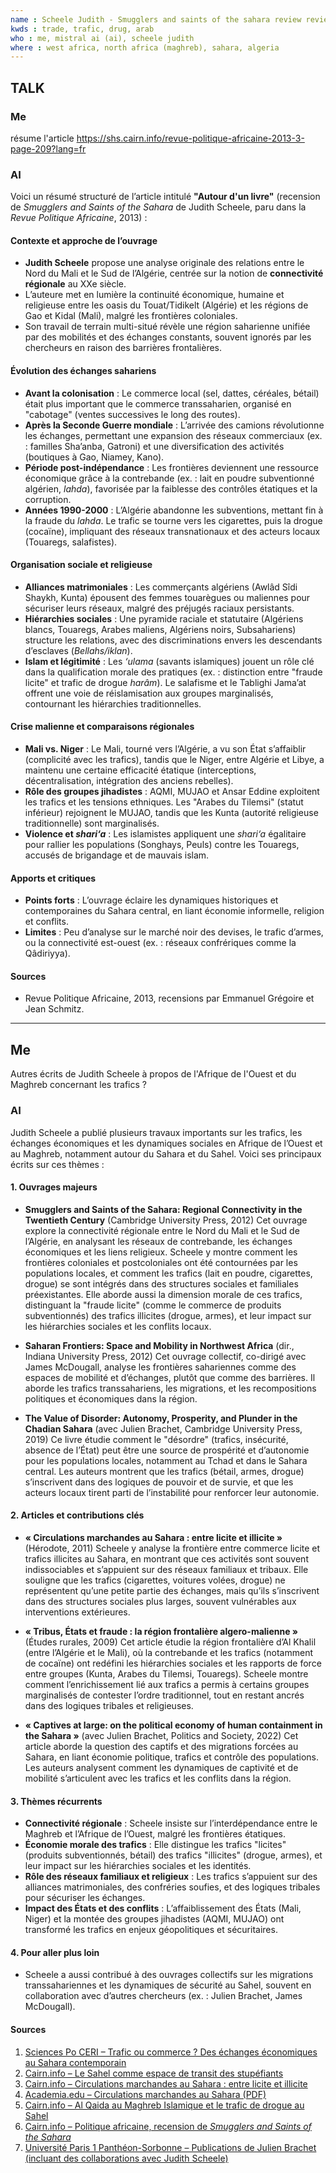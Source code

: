 ```yaml
---
name : Scheele Judith - Smugglers and saints of the sahara review review
kwds : trade, trafic, drug, arab
who : me, mistral ai (ai), scheele judith
where : west africa, north africa (maghreb), sahara, algeria
---
```



## TALK

### Me

résume l'article https://shs.cairn.info/revue-politique-africaine-2013-3-page-209?lang=fr

### AI

Voici un résumé structuré de l’article intitulé **"Autour d'un livre"** (recension de *Smugglers and Saints of the Sahara* de Judith Scheele, paru dans la *Revue Politique Africaine*, 2013) :

#### Contexte et approche de l’ouvrage

- **Judith Scheele** propose une analyse originale des relations entre le Nord du Mali et le Sud de l’Algérie, centrée sur la notion de **connectivité régionale** au XXe siècle.
- L’auteure met en lumière la continuité économique, humaine et religieuse entre les oasis du Touat/Tidikelt (Algérie) et les régions de Gao et Kidal (Mali), malgré les frontières coloniales.
- Son travail de terrain multi-situé révèle une région saharienne unifiée par des mobilités et des échanges constants, souvent ignorés par les chercheurs en raison des barrières frontalières.

#### Évolution des échanges sahariens

- **Avant la colonisation** : Le commerce local (sel, dattes, céréales, bétail) était plus important que le commerce transsaharien, organisé en "cabotage" (ventes successives le long des routes).
- **Après la Seconde Guerre mondiale** : L’arrivée des camions révolutionne les échanges, permettant une expansion des réseaux commerciaux (ex. : familles Sha’anba, Gatroni) et une diversification des activités (boutiques à Gao, Niamey, Kano).
- **Période post-indépendance** : Les frontières deviennent une ressource économique grâce à la contrebande (ex. : lait en poudre subventionné algérien, *lahda*), favorisée par la faiblesse des contrôles étatiques et la corruption.
- **Années 1990-2000** : L’Algérie abandonne les subventions, mettant fin à la fraude du *lahda*. Le trafic se tourne vers les cigarettes, puis la drogue (cocaïne), impliquant des réseaux transnationaux et des acteurs locaux (Touaregs, salafistes).

#### Organisation sociale et religieuse

- **Alliances matrimoniales** : Les commerçants algériens (Awlâd Sîdi Shaykh, Kunta) épousent des femmes touarègues ou maliennes pour sécuriser leurs réseaux, malgré des préjugés raciaux persistants.
- **Hiérarchies sociales** : Une pyramide raciale et statutaire (Algériens blancs, Touaregs, Arabes maliens, Algériens noirs, Subsahariens) structure les relations, avec des discriminations envers les descendants d’esclaves (*Bellahs/iklan*).
- **Islam et légitimité** : Les *‘ulama* (savants islamiques) jouent un rôle clé dans la qualification morale des pratiques (ex. : distinction entre "fraude licite" et trafic de drogue *harâm*). Le salafisme et le Tablighi Jama’at offrent une voie de réislamisation aux groupes marginalisés, contournant les hiérarchies traditionnelles.

#### Crise malienne et comparaisons régionales

- **Mali vs. Niger** : Le Mali, tourné vers l’Algérie, a vu son État s’affaiblir (complicité avec les trafics), tandis que le Niger, entre Algérie et Libye, a maintenu une certaine efficacité étatique (interceptions, décentralisation, intégration des anciens rebelles).
- **Rôle des groupes jihadistes** : AQMI, MUJAO et Ansar Eddine exploitent les trafics et les tensions ethniques. Les "Arabes du Tilemsi" (statut inférieur) rejoignent le MUJAO, tandis que les Kunta (autorité religieuse traditionnelle) sont marginalisés.
- **Violence et *shari‘a*** : Les islamistes appliquent une *shari‘a* égalitaire pour rallier les populations (Songhays, Peuls) contre les Touaregs, accusés de brigandage et de mauvais islam.

#### Apports et critiques

- **Points forts** : L’ouvrage éclaire les dynamiques historiques et contemporaines du Sahara central, en liant économie informelle, religion et conflits.
- **Limites** : Peu d’analyse sur le marché noir des devises, le trafic d’armes, ou la connectivité est-ouest (ex. : réseaux confrériques comme la Qâdiriyya).

#### Sources

- Revue Politique Africaine, 2013, recensions par Emmanuel Grégoire et Jean Schmitz.


---

## Me

Autres écrits de Judith Scheele à propos de l'Afrique de l'Ouest et du Maghreb concernant les trafics ?

### AI

Judith Scheele a publié plusieurs travaux importants sur les trafics, les échanges économiques et les dynamiques sociales en Afrique de l’Ouest et au Maghreb, notamment autour du Sahara et du Sahel. Voici ses principaux écrits sur ces thèmes :

#### 1. Ouvrages majeurs

- **Smugglers and Saints of the Sahara: Regional Connectivity in the Twentieth Century** (Cambridge University Press, 2012)
  Cet ouvrage explore la connectivité régionale entre le Nord du Mali et le Sud de l’Algérie, en analysant les réseaux de contrebande, les échanges économiques et les liens religieux. Scheele y montre comment les frontières coloniales et postcoloniales ont été contournées par les populations locales, et comment les trafics (lait en poudre, cigarettes, drogue) se sont intégrés dans des structures sociales et familiales préexistantes. Elle aborde aussi la dimension morale de ces trafics, distinguant la "fraude licite" (comme le commerce de produits subventionnés) des trafics illicites (drogue, armes), et leur impact sur les hiérarchies sociales et les conflits locaux.

- **Saharan Frontiers: Space and Mobility in Northwest Africa** (dir., Indiana University Press, 2012)
  Cet ouvrage collectif, co-dirigé avec James McDougall, analyse les frontières sahariennes comme des espaces de mobilité et d’échanges, plutôt que comme des barrières. Il aborde les trafics transsahariens, les migrations, et les recompositions politiques et économiques dans la région.

- **The Value of Disorder: Autonomy, Prosperity, and Plunder in the Chadian Sahara** (avec Julien Brachet, Cambridge University Press, 2019)
  Ce livre étudie comment le "désordre" (trafics, insécurité, absence de l’État) peut être une source de prospérité et d’autonomie pour les populations locales, notamment au Tchad et dans le Sahara central. Les auteurs montrent que les trafics (bétail, armes, drogue) s’inscrivent dans des logiques de pouvoir et de survie, et que les acteurs locaux tirent parti de l’instabilité pour renforcer leur autonomie.

#### 2. Articles et contributions clés

- **« Circulations marchandes au Sahara : entre licite et illicite »** (Hérodote, 2011)
  Scheele y analyse la frontière entre commerce licite et trafics illicites au Sahara, en montrant que ces activités sont souvent indissociables et s’appuient sur des réseaux familiaux et tribaux. Elle souligne que les trafics (cigarettes, voitures volées, drogue) ne représentent qu’une petite partie des échanges, mais qu’ils s’inscrivent dans des structures sociales plus larges, souvent vulnérables aux interventions extérieures.

- **« Tribus, États et fraude : la région frontalière algero-malienne »** (Études rurales, 2009)
  Cet article étudie la région frontalière d’Al Khalil (entre l’Algérie et le Mali), où la contrebande et les trafics (notamment de cocaïne) ont redéfini les hiérarchies sociales et les rapports de force entre groupes (Kunta, Arabes du Tilemsi, Touaregs). Scheele montre comment l’enrichissement lié aux trafics a permis à certains groupes marginalisés de contester l’ordre traditionnel, tout en restant ancrés dans des logiques tribales et religieuses.

- **« Captives at large: on the political economy of human containment in the Sahara »** (avec Julien Brachet, Politics and Society, 2022)
  Cet article aborde la question des captifs et des migrations forcées au Sahara, en liant économie politique, trafics et contrôle des populations. Les auteurs analysent comment les dynamiques de captivité et de mobilité s’articulent avec les trafics et les conflits dans la région.

#### 3. Thèmes récurrents

- **Connectivité régionale** : Scheele insiste sur l’interdépendance entre le Maghreb et l’Afrique de l’Ouest, malgré les frontières étatiques.
- **Économie morale des trafics** : Elle distingue les trafics "licites" (produits subventionnés, bétail) des trafics "illicites" (drogue, armes), et leur impact sur les hiérarchies sociales et les identités.
- **Rôle des réseaux familiaux et religieux** : Les trafics s’appuient sur des alliances matrimoniales, des confréries soufies, et des logiques tribales pour sécuriser les échanges.
- **Impact des États et des conflits** : L’affaiblissement des États (Mali, Niger) et la montée des groupes jihadistes (AQMI, MUJAO) ont transformé les trafics en enjeux géopolitiques et sécuritaires.

#### 4. Pour aller plus loin

- Scheele a aussi contribué à des ouvrages collectifs sur les migrations transsahariennes et les dynamiques de sécurité au Sahel, souvent en collaboration avec d’autres chercheurs (ex. : Julien Brachet, James McDougall).

#### Sources

1. [Sciences Po CERI – Trafic ou commerce ? Des échanges économiques au Sahara contemporain](https://www.sciencespo.fr/ceri/fr/content/dossiersduceri/trafic-ou-commerce-des-echanges-economiques-au-sahara-contemporain)
2. [Cairn.info – Le Sahel comme espace de transit des stupéfiants](https://cairn.info/revue-herodote-2011-3-page-125.htm)
3. [Cairn.info – Circulations marchandes au Sahara : entre licite et illicite](https://www.cairn.info/revue-herodote-2011-3-page-143.htm)
4. [Academia.edu – Circulations marchandes au Sahara (PDF)](https://www.academia.edu/37787516/Circulations_marchandes_au_Sahara_pdf)
5. [Cairn.info – Al Qaida au Maghreb Islamique et le trafic de drogue au Sahel](https://cairn.info/article.php?ID_ARTICLE=MACHR_216_0109)
6. [Cairn.info – Politique africaine, recension de *Smugglers and Saints of the Sahara*](https://cairn.info/revue-politique-africaine-2013-3-page-209.htm)
7. [Université Paris 1 Panthéon-Sorbonne – Publications de Julien Brachet (incluant des collaborations avec Judith Scheele)](https://www.pantheonsorbonne.fr/page-perso/jbrachet)

